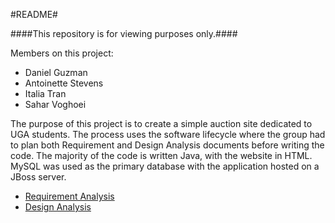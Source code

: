 #README#

####This repository is for viewing purposes only.####

Members on this project:
* Daniel Guzman
* Antoinette Stevens
* Italia Tran
* Sahar Voghoei

The purpose of this project is to create a simple auction site dedicated to UGA students. The process uses the software lifecycle where the group had to plan both Requirement and Design Analysis documents before writing the code. The majority of the code is written Java, with the website in HTML. MySQL was used as the primary database with the application hosted on a JBoss server.

* [Requirement Analysis](https://drive.google.com/open?id=0B2wvpMZu6BU6REI3VlVHLUFwM2M&authuser=0)
* [Design Analysis](https://drive.google.com/open?id=0B2wvpMZu6BU6cXVjS1VWNVVZLU0&authuser=0)
